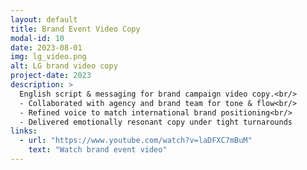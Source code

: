 ```yaml
---
layout: default
title: Brand Event Video Copy
modal-id: 10
date: 2023-08-01
img: lg_video.png
alt: LG brand video copy
project-date: 2023
description: >
  English script & messaging for brand campaign video copy.<br/>
  - Collaborated with agency and brand team for tone & flow<br/>
  - Refined voice to match international brand positioning<br/>
  - Delivered emotionally resonant copy under tight turnarounds
links:
  - url: "https://www.youtube.com/watch?v=laDFXC7mBuM"
    text: "Watch brand event video"
---
```

